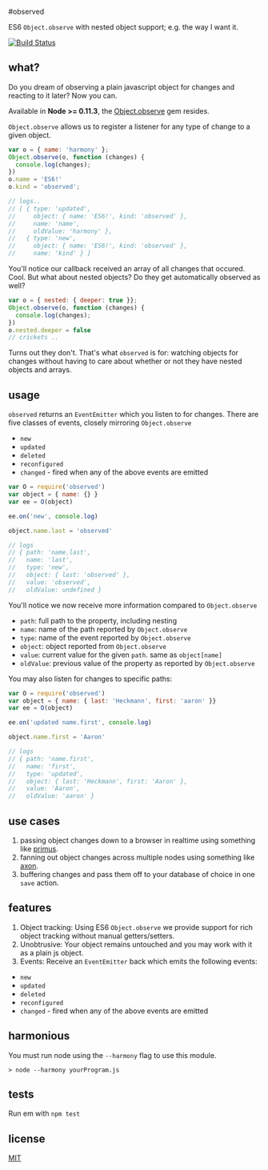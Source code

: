 #observed

ES6 `Object.observe` with nested object support; e.g. the way I want it.

[![Build Status](https://travis-ci.org/aheckmann/observed.svg?branch=master)](https://travis-ci.org/aheckmann/observed)

## what?

Do you dream of observing a plain javascript object for changes and reacting to it later? Now you can.

Available in **Node >= 0.11.3**, the [Object.observe](http://wiki.ecmascript.org/doku.php?id=harmony:observe) gem resides.

`Object.observe` allows us to register a listener for any type of change to a given object.

```js
var o = { name: 'harmony' };
Object.observe(o, function (changes) {
  console.log(changes);
})
o.name = 'ES6!'
o.kind = 'observed';

// logs..
// [ { type: 'updated',
//     object: { name: 'ES6!', kind: 'observed' },
//     name: 'name',
//     oldValue: 'harmony' },
//   { type: 'new',
//     object: { name: 'ES6!', kind: 'observed' },
//     name: 'kind' } ]
```

You'll notice our callback received an array of all changes that occured. Cool.
But what about nested objects? Do they get automatically observed as well?

```js
var o = { nested: { deeper: true }};
Object.observe(o, function (changes) {
  console.log(changes);
})
o.nested.deeper = false
// crickets ..
```

Turns out they don't. That's what `observed` is for: watching objects for changes without having to care about whether or not they have nested objects and arrays.

## usage

`observed` returns an `EventEmitter` which you listen to for changes.
There are five classes of events, closely mirroring `Object.observe`

- `new`
- `updated`
- `deleted`
- `reconfigured`
- `changed` - fired when any of the above events are emitted

```js
var O = require('observed')
var object = { name: {} }
var ee = O(object)

ee.on('new', console.log)

object.name.last = 'observed'

// logs
// { path: 'name.last',
//   name: 'last',
//   type: 'new',
//   object: { last: 'observed' },
//   value: 'observed',
//   oldValue: undefined }
```

You'll notice we now receive more information compared to `Object.observe`

- `path`: full path to the property, including nesting
- `name`: name of the path reported by `Object.observe`
- `type`: name of the event reported by `Object.observe`
- `object`: object reported from `Object.observe`
- `value`: current value for the given `path`. same as `object[name]`
- `oldValue`: previous value of the property as reported by `Object.observe`

You may also listen for changes to specific paths:

```js
var O = require('observed')
var object = { name: { last: 'Heckmann', first: 'aaron' }}
var ee = O(object)

ee.on('updated name.first', console.log)

object.name.first = 'Aaron'

// logs
// { path: 'name.first',
//   name: 'first',
//   type: 'updated',
//   object: { last: 'Heckmann', first: 'Aaron' },
//   value: 'Aaron',
//   oldValue: 'aaron' }
```

## use cases

1. passing object changes down to a browser in realtime using something like [primus](https://github.com/primus/primus).
2. fanning out object changes across multiple nodes using something like [axon](https://github.com/visionmedia/axon).
3. buffering changes and pass them off to your database of choice in one `save` action.

## features

1. Object tracking: Using ES6 `Object.observe` we provide support for rich object tracking without manual getters/setters.
2. Unobtrusive: Your object remains untouched and you may work with it as a plain js object.
3. Events: Receive an `EventEmitter` back which emits the following events:

- `new`
- `updated`
- `deleted`
- `reconfigured`
- `changed` - fired when any of the above events are emitted

## harmonious

You must run node using the `--harmony` flag to use this module.

```
> node --harmony yourProgram.js
```

## tests

Run em with `npm test`

## license

[MIT](https://github.com/aheckmann/observed/blob/master/LICENSE)

